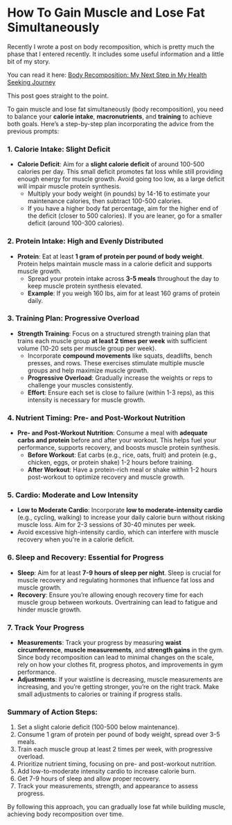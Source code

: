 # How To Gain Muscle and Lose Fat Simultaneously 

Recently I wrote a post on body recomposition, which is pretty much the phase that I entered recently. It includes some useful information and a little bit of my story.

You can read it here: [Body Recomposition: My Next Step in My Health Seeking Journey](./body-recomposition.md)

This post goes straight to the point.

To gain muscle and lose fat simultaneously (body recomposition), you need to balance your **calorie intake**, **macronutrients**, and **training** to achieve both goals. Here’s a step-by-step plan incorporating the advice from the previous prompts:

### 1. **Calorie Intake: Slight Deficit**
   - **Calorie Deficit**: Aim for a **slight calorie deficit** of around 100-500 calories per day. This small deficit promotes fat loss while still providing enough energy for muscle growth. Avoid going too low, as a large deficit will impair muscle protein synthesis.
     - Multiply your body weight (in pounds) by 14-16 to estimate your maintenance calories, then subtract 100-500 calories.
     - If you have a higher body fat percentage, aim for the higher end of the deficit (closer to 500 calories). If you are leaner, go for a smaller deficit (around 100-300 calories).

### 2. **Protein Intake: High and Evenly Distributed**
   - **Protein**: Eat at least **1 gram of protein per pound of body weight**. Protein helps maintain muscle mass in a calorie deficit and supports muscle growth.
     - Spread your protein intake across **3-5 meals** throughout the day to keep muscle protein synthesis elevated.
     - **Example**: If you weigh 160 lbs, aim for at least 160 grams of protein daily.

### 3. **Training Plan: Progressive Overload**
   - **Strength Training**: Focus on a structured strength training plan that trains each muscle group **at least 2 times per week** with sufficient volume (10-20 sets per muscle group per week).
     - Incorporate **compound movements** like squats, deadlifts, bench presses, and rows. These exercises stimulate multiple muscle groups and help maximize muscle growth.
     - **Progressive Overload**: Gradually increase the weights or reps to challenge your muscles consistently.
     - **Effort**: Ensure each set is close to failure (within 1-3 reps), as this intensity is necessary for muscle growth.

### 4. **Nutrient Timing: Pre- and Post-Workout Nutrition**
   - **Pre- and Post-Workout Nutrition**: Consume a meal with **adequate carbs and protein** before and after your workout. This helps fuel your performance, supports recovery, and boosts muscle protein synthesis.
     - **Before Workout**: Eat carbs (e.g., rice, oats, fruit) and protein (e.g., chicken, eggs, or protein shake) 1-2 hours before training.
     - **After Workout**: Have a protein-rich meal or shake within 1-2 hours post-workout to optimize recovery and muscle growth.

### 5. **Cardio: Moderate and Low Intensity**
   - **Low to Moderate Cardio**: Incorporate **low to moderate-intensity cardio** (e.g., cycling, walking) to increase your daily calorie burn without risking muscle loss. Aim for 2-3 sessions of 30-40 minutes per week.
   - Avoid excessive high-intensity cardio, which can interfere with muscle recovery when you're in a calorie deficit.

### 6. **Sleep and Recovery: Essential for Progress**
   - **Sleep**: Aim for at least **7-9 hours of sleep per night**. Sleep is crucial for muscle recovery and regulating hormones that influence fat loss and muscle growth.
   - **Recovery**: Ensure you’re allowing enough recovery time for each muscle group between workouts. Overtraining can lead to fatigue and hinder muscle growth.

### 7. **Track Your Progress**
   - **Measurements**: Track your progress by measuring **waist circumference**, **muscle measurements**, and **strength gains** in the gym. Since body recomposition can lead to minimal changes on the scale, rely on how your clothes fit, progress photos, and improvements in gym performance.
   - **Adjustments**: If your waistline is decreasing, muscle measurements are increasing, and you’re getting stronger, you’re on the right track. Make small adjustments to calories or training if progress stalls.

### Summary of Action Steps:
1. Set a slight calorie deficit (100-500 below maintenance).
2. Consume 1 gram of protein per pound of body weight, spread over 3-5 meals.
3. Train each muscle group at least 2 times per week, with progressive overload.
4. Prioritize nutrient timing, focusing on pre- and post-workout nutrition.
5. Add low-to-moderate intensity cardio to increase calorie burn.
6. Get 7-9 hours of sleep and allow proper recovery.
7. Track your measurements, strength, and appearance to assess progress.

By following this approach, you can gradually lose fat while building muscle, achieving body recomposition over time.